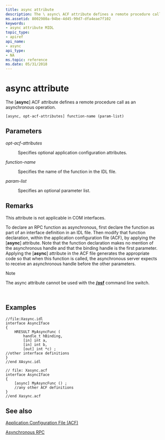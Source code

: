 ```yaml
---
title: async attribute
description: The \ async\ ACF attribute defines a remote procedure call as an asynchronous operation.
ms.assetid: 8002980a-94be-4d45-99d7-dfa4eae7f102
keywords:
- async attribute MIDL
topic_type:
- apiref
api_name:
- async
api_type:
- NA
ms.topic: reference
ms.date: 05/31/2018
---
```


# async attribute

The \[**async**\] ACF attribute defines a remote procedure call as an asynchronous operation.

``` syntax
[async, opt-acf-attributes] function-name (param-list)
```

## Parameters

<dl> <dt>

*opt-acf-attributes* 
</dt> <dd>

Specifies optional application configuration attributes.

</dd> <dt>

*function-name* 
</dt> <dd>

Specifies the name of the function in the IDL file.

</dd> <dt>

*param-list* 
</dt> <dd>

Specifies an optional parameter list.

</dd> </dl>

## Remarks

This attribute is not applicable in COM interfaces.

To declare an RPC function as asynchronous, first declare the function as part of an interface definition in an IDL file. Then modify that function declaration, within the application configuration file (ACF), by applying the \[**async**\] attribute. Note that the function declaration makes no mention of the asynchronous handle and that the binding handle is the first parameter. Applying the \[**async**\] attribute in the ACF file generates the appropriate code so that when this function is called, the asynchronous server expects to receive an asynchronous handle before the other parameters.

> [!Note]  
> The async attribute cannot be used with the [**/osf**](-osf.md) command line switch.

 

## Examples

``` syntax
//file:Xasync.idl
interface AsyncIface 
{
    HRESULT MyAsyncFunc (
        handle_t hBinding,
        [in] int a,
        [in] int b,
        [out] int *c) ;
//other interface definitions
}
//end XAsync.idl

// file: Xasync.acf
interface AsyncIface
{
    [async] MyAsyncFunc () ;
    //any other ACF definitions
}
//end Xasync.acf
```

## See also

<dl> <dt>

[Application Configuration File (ACF)](application-configuration-file-acf-.md)
</dt> <dt>

[Asynchronous RPC](https://docs.microsoft.com/windows/desktop/Rpc/asynchronous-rpc)
</dt> </dl>

 

 




